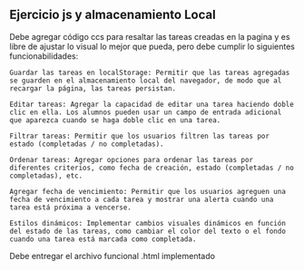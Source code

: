 ## Ejercicio js y almacenamiento Local

Debe agregar código ccs para resaltar las tareas creadas en la pagina y es libre de ajustar lo visual lo mejor que pueda, pero debe cumplir lo siguientes  funcionabilidades:

    Guardar las tareas en localStorage: Permitir que las tareas agregadas se guarden en el almacenamiento local del navegador, de modo que al recargar la página, las tareas persistan.

    Editar tareas: Agregar la capacidad de editar una tarea haciendo doble clic en ella. Los alumnos pueden usar un campo de entrada adicional que aparezca cuando se haga doble clic en una tarea.

    Filtrar tareas: Permitir que los usuarios filtren las tareas por estado (completadas / no completadas).

    Ordenar tareas: Agregar opciones para ordenar las tareas por diferentes criterios, como fecha de creación, estado (completadas / no completadas), etc.

    Agregar fecha de vencimiento: Permitir que los usuarios agreguen una fecha de vencimiento a cada tarea y mostrar una alerta cuando una tarea está próxima a vencerse.

    Estilos dinámicos: Implementar cambios visuales dinámicos en función del estado de las tareas, como cambiar el color del texto o el fondo cuando una tarea está marcada como completada.

Debe  entregar el archivo  funcional .html implementado
